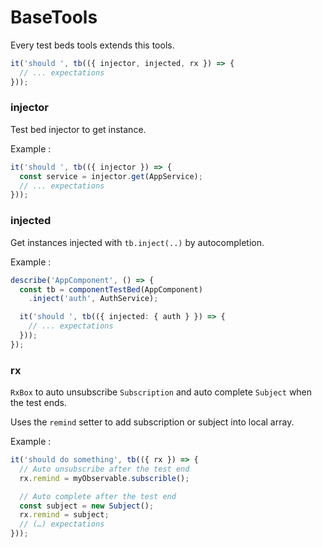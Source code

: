 # BaseTools

Every test beds tools extends this tools.

```ts
it('should ', tb(({ injector, injected, rx }) => {
  // ... expectations
}));
```
### injector

Test bed injector to get instance.

Example :

```ts
it('should ', tb(({ injector }) => {
  const service = injector.get(AppService);
  // ... expectations
}));
```

### injected

Get instances injected with `tb.inject(..)` by autocompletion.

Example :

```ts
describe('AppComponent', () => {
  const tb = componentTestBed(AppComponent)
    .inject('auth', AuthService);

  it('should ', tb(({ injected: { auth } }) => {
    // ... expectations
  }));
});
```

### rx

`RxBox` to auto unsubscribe `Subscription` and auto complete `Subject` when the test ends.

Uses the `remind` setter to add subscription or subject into local array.

Example :

```ts
it('should do something', tb(({ rx }) => {
  // Auto unsubscribe after the test end
  rx.remind = myObservable.subscrible();

  // Auto complete after the test end
  const subject = new Subject();
  rx.remind = subject;
  // (…) expectations
})); 
```
